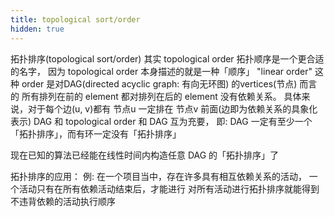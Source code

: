 ```yaml
---
title: topological sort/order
hidden: true
---
```

拓扑排序(topological sort/order) 
其实 topological order 拓扑顺序是一个更合适的名字，
因为 topological order 本身描述的就是一种「顺序」 "linear order"
这种 order 是对DAG(directed acyclic graph: 有向无环图) 的vertices(节点) 而言的
所有排列在前的 element 都对排列在后的 element 没有依赖关系。
具体来说，对于每个边(u, v)都有 节点u 一定排在 节点v 前面(边即为依赖关系的具象化表示)
DAG 和 topological order 和 DAG 互为充要，
即: DAG 一定有至少一个「拓扑排序」，而有环一定没有「拓扑排序」

现在已知的算法已经能在线性时间内构造任意 DAG 的「拓扑排序」了

拓扑排序的应用：
例:
在一个项目当中，存在许多具有相互依赖关系的活动，
一个活动只有在所有依赖活动结束后，才能进行
对所有活动进行拓扑排序就能得到不违背依赖的活动执行顺序
